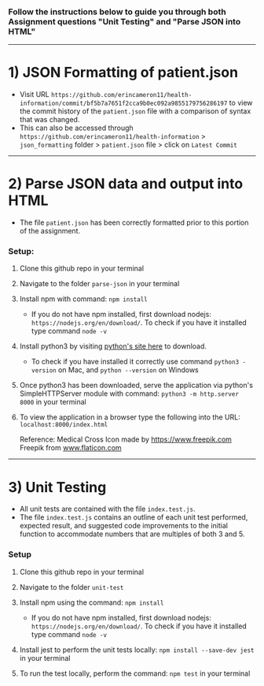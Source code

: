 ### Follow the instructions below to guide you through both Assignment questions "Unit Testing" and "Parse JSON into HTML"

---

# 1) JSON Formatting of patient.json
* Visit URL `https://github.com/erincameron11/health-information/commit/bf5b7a7651f2cca9b0ec092a9855179756286197` to view the commit history of the `patient.json` file with a comparison of syntax that was changed.
* This can also be accessed through `https://github.com/erincameron11/health-information` > `json_formatting` folder > `patient.json` file > click on `Latest Commit`

---

# 2) Parse JSON data and output into HTML
* The file `patient.json` has been correctly formatted prior to this portion of the assignment.

### Setup:
1. Clone this github repo in your terminal

2. Navigate to the folder `parse-json` in your terminal

3. Install npm with command: `npm install`
    * If you do not have npm installed, first download nodejs: `https://nodejs.org/en/download/`. To check if you have it installed type command `node -v`

4. Install python3 by visiting <a href="https://www.python.org/downloads/">python's site here</a> to download. 
    * To check if you have installed it correctly use command `python3 -version` on Mac, and `python --version` on Windows

5. Once python3 has been downloaded, serve the application via python's SimpleHTTPServer module with command: `python3 -m http.server 8000` in your terminal

6. To view the application in a browser type the following into the URL: `localhost:8000/index.html`

    Reference: Medical Cross Icon made by https://www.freepik.com Freepik from www.flaticon.com

---

# 3) Unit Testing
* All unit tests are contained with the file `index.test.js`.
* The file `index.test.js` contains an outline of each unit test performed, expected result, and suggested code improvements to the initial function to accommodate numbers that are multiples of both 3 and 5.

### Setup
1. Clone this github repo in your terminal

2. Navigate to the folder `unit-test`

3. Install npm using the command: `npm install`
    * If you do not have npm installed, first download nodejs: `https://nodejs.org/en/download/`. To check if you have it installed type command `node -v`

4. Install jest to perform the unit tests locally: `npm install --save-dev jest` in your terminal

5. To run the test locally, perform the command: `npm test` in your terminal